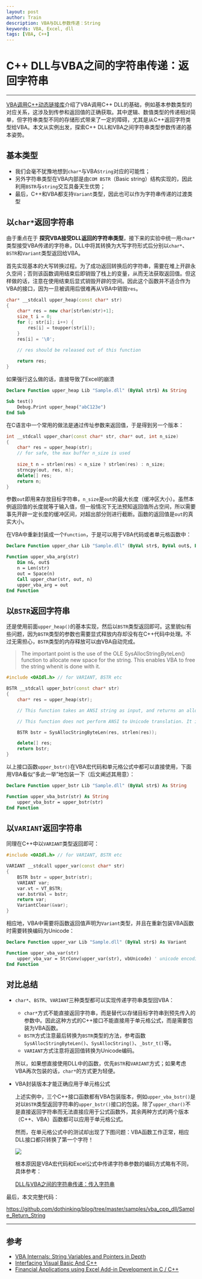 ```yaml
---
layout: post
author: Train
description: VBA与DLL参数传递：String
keywords: VBA, Excel, dll
tags: [VBA, C++]
---
```


# C++ DLL与VBA之间的字符串传递：返回字符串

---

[VBA调用C++动态链接库](2017-11-30-VBA调用C++动态链接库.md)介绍了VBA调用C++ DLL的基础，例如基本参数类型的对应关系，这涉及到传参和返回值的正确获取。其中逻辑、数值类型的传递相对简单，但字符串类型不同的存储形式带来了一定的障碍，尤其是从C++返回字符类型给VBA。本文从实例出发，探索C++ DLL和VBA之间字符串类型参数传递的基本姿势。

## 基本类型

- 我们会毫不犹豫地想到`char*`与VBA`String`对应的可能性；
- 另外字符串类型在VBA内部是由`COM BSTR`（Basic string）结构实现的，因此利用`BSTR`与`string`交互具备天生优势；
- 最后，C++和VBA都支持`Variant`类型，因此也可以作为字符串传递的过渡类型


## 以`char*`返回字符串


由于重点在于 **探究VBA接受DLL返回的字符串类型**，接下来的实验中统一用`char*`类型接受VBA传递的字符串，DLL中将其转换为大写字符形式后分别以`char*`、`BSTR`和`Variant`类型返回给VBA。


首先实现基本的大写转换过程。为了成功返回转换后的字符串，需要在堆上开辟永久空间；否则该函数调用结束后即销毁了栈上的变量，从而无法获取返回值。但这样做的话，注意在使用结束后显式销毁开辟的空间。因此这个函数并不适合作为VBA的接口，因为一旦被调用后很难再从VBA中销毁`res`。

```c++
char* __stdcall upper_heap(const char* str)
{
	char* res = new char[strlen(str)+1];
	size_t i = 0;
	for (; str[i]; i++) {
		res[i] = toupper(str[i]);
	}
	res[i] = '\0';

	// res should be released out of this function
	
	return res; 
}
```

如果强行这么做的话，直接导致了Excel的崩溃

```vb
Declare Function upper_heap Lib "Sample.dll" (ByVal str$) As String

Sub test()
    Debug.Print upper_heap("abC123e")
End Sub
```

在C语言中一个常用的做法是通过传址参数来返回值，于是得到另一个版本：

```c++
int __stdcall upper_char(const char* str, char* out, int n_size)
{
	char* res = upper_heap(str);
	// for safe, the max buffer n_size is used
	
	size_t n = strlen(res) < n_size ? strlen(res) : n_size;
	strncpy(out, res, n);
	delete[] res;
	return n;
}
```

参数`out`即用来存放目标字符串，`n_size`是`out`的最大长度（缓冲区大小）。虽然本例返回值的长度就等于输入值，但一般情况下无法预知返回值所占空间，所以需要事先开辟一定长度的缓冲区间，对超出部分则进行截断。函数的返回值是`out`的真实大小。

在VBA中重新封装成一个`Function`，于是可以用于VBA代码或者单元格函数中：

```vb
Declare Function upper_char Lib "Sample.dll" (ByVal str$, ByVal out$, ByVal n As Long) As Long

Function upper_vba_arg(str)
    Dim n&, out$
    n = Len(str)
    out = Space(n)
    Call upper_char(str, out, n)
    upper_vba_arg = out
End Function
```

## 以`BSTR`返回字符串

还是使用前面`upper_heap()`的基本实现，然后以`BSTR`类型返回即可。这里貌似有些问题，因为`BSTR`类型的参数也需要显式释放内存却没有在C++代码中处理。不过无需担心，`BSTR`类型的内存释放可以由VBA自动完成。

> The important point is the use of the OLE SysAllocStringByteLen() function to allocate new space for the string. This enables VBA to free the string whenit is done with it.

```c++
#include <OAIdl.h> // for VARIANT, BSTR etc

BSTR __stdcall upper_bstr(const char* str)
{
	char* res = upper_heap(str);

	// This function takes an ANSI string as input, and returns an allocated string. 

	// This function does not perform ANSI to Unicode translation. It is valid only for 32-bit systems.

	BSTR bstr = SysAllocStringByteLen(res, strlen(res));

	delete[] res;
	return bstr;
}
```

以上接口函数`upper_bstr()`在VBA宏代码和单元格公式中都可以直接使用，下面用VBA看似“多此一举”地包装一下（后文阐述其用意）：

```vb
Declare Function upper_bstr Lib "Sample.dll" (ByVal str$) As String

Function upper_vba_bstr(str) As String
    upper_vba_bstr = upper_bstr(str)
End Function
```


## 以`VARIANT`返回字符串

同理在C++中以`VARIANT`类型返回即可：

```c++
#include <OAIdl.h> // for VARIANT, BSTR etc

VARIANT __stdcall upper_var(const char* str)
{
	BSTR bstr = upper_bstr(str);
	VARIANT var;
	var.vt = VT_BSTR;
	var.bstrVal = bstr;
	return var;
	VariantClear(&var);
}
```

相应地，VBA中需要将函数返回值声明为`Variant`类型，并且在重新包装VBA函数时需要转换编码为Unicode：

```vb
Declare Function upper_var Lib "Sample.dll" (ByVal str$) As Variant

Function upper_vba_var(str)
    upper_vba_var = StrConv(upper_var(str), vbUnicode) ' unicode encoding
End Function
```

## 对比总结

- `char*`、`BSTR`、`VARIANT`三种类型都可以实现传递字符串类型回VBA：

    - `char*`方式不能直接返回字符串，而是替代以存储目标字符串到预先传入的参数中。因此这种方式的C++接口不能直接用于单元格公式，而是需要包装为VBA函数。
    - `BSTR`方式注意最后转换为`BSTR`类型的方法，参考函数`SysAllocStringByteLen()`、`SysAllocString()`、`_bstr_t()`等。
    - `VARIANT`方式注意将返回值转换为Unicode编码。

    所以，如果想直接使用DLL中的函数，优先`BSTR`和`VARIANT`方式；如果考虑VBA再次包装的话，`char*`的方式更为轻便。


- VBA封装版本才能正确应用于单元格公式

    上述实例中，三个C++接口函数都有VBA包装版本，例如`upper_vba_bstr()`是对以`BSTR`类型返回字符串的`upper_bstr()`接口的包装。除了`upper_char()`不是直接返回字符串而无法直接应用于公式函数外，其余两种方式的两个版本（C++、VBA）函数都可以应用于单元格公式。

    然而，在单元格公式中的测试却出现了下图问题：VBA函数工作正常，相应DLL接口都只转换了第一个字符！

    ![](images/2019-08-18-01.png)


    根本原因是VBA宏代码和Excel公式中传递字符串参数的编码方式略有不同，具体参考：

    [DLL与VBA之间的字符串传递：传入字符串](2019-08-31-C++-DLL与VBA之间的字符串传递：传入字符串.md)


最后，本文完整代码：

https://github.com/dothinking/blog/tree/master/samples/vba_cpp_dll/Sample_Return_String


---

## 参考

- [VBA Internals: String Variables and Pointers in Depth](https://bytecomb.com/vba-internals-string-variables-and-pointers-in-depth/)
- [Interfacing Visual Basic And C++](http://www.flipcode.com/archives/Interfacing_Visual_Basic_And_C.shtml)
- [Financial Applications using Excel Add-in Development in C / C++](https://epdf.pub/download/c-applications-in-finance.html)

